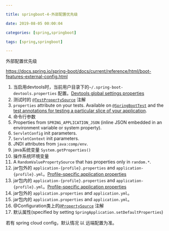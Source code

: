 ```yaml
---

title: springboot-4-外部配置优先级

date: 2019-08-05 00:00:04

categories: [spring,springboot]

tags: [spring,springboot]

---
```


外部配置优先级

<!--more-->



https://docs.spring.io/spring-boot/docs/current/reference/html/boot-features-external-config.html



1. 当启用devtools时，当前用户目录下的`~/.spring-boot-devtools.properties` 配置。[Devtools global settings properties](https://docs.spring.io/spring-boot/docs/current/reference/html/using-boot-devtools.html#using-boot-devtools-globalsettings) 
2. 测试时的 [`@TestPropertySource`](https://docs.spring.io/spring/docs/5.1.8.RELEASE/javadoc-api/org/springframework/test/context/TestPropertySource.html) 注解
3. `properties` attribute on your tests. Available on [`@SpringBootTest`](https://docs.spring.io/spring-boot/docs/2.1.6.RELEASE/api/org/springframework/boot/test/context/SpringBootTest.html) and the [test annotations for testing a particular slice of your application](https://docs.spring.io/spring-boot/docs/current/reference/html/boot-features-testing.html#boot-features-testing-spring-boot-applications-testing-autoconfigured-tests).
4. 命令行参数
5. Properties from `SPRING_APPLICATION_JSON` (inline JSON embedded in an environment variable or system property).
6. `ServletConfig` init parameters.
7. `ServletContext` init parameters.
8. JNDI attributes from `java:comp/env`.
9. java系统变量 `System.getProperties()`
10. 操作系统环境变量
11. A `RandomValuePropertySource` that has properties only in `random.*`.
12. jar包外的 `application-{profile}.properties` and  `application-{profile}.yml`。[Profile-specific application properties](https://docs.spring.io/spring-boot/docs/current/reference/html/boot-features-external-config.html#boot-features-external-config-profile-specific-properties)
13. jar包内的 `application-{profile}.properties` and  `application-{profile}.yml`。[Profile-specific application properties](https://docs.spring.io/spring-boot/docs/current/reference/html/boot-features-external-config.html#boot-features-external-config-profile-specific-properties)
14. jar包外的 `application.properties` and  `application.yml`。
15. jar包内的 `application.properties` and  `application.yml`。
16. @Configuration类上的[`@PropertySource`](https://docs.spring.io/spring/docs/5.1.8.RELEASE/javadoc-api/org/springframework/context/annotation/PropertySource.html) 注解
17. 默认属性(specified by setting `SpringApplication.setDefaultProperties`)



若有 spring cloud config，默认情况 以 远端配置为准。

